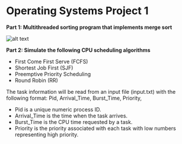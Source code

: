 # Operating Systems Project 1

**Part 1: Multithreaded sorting program that implements merge sort**

![alt text](https://www.coursehero.com/qa/attachment/17486375/)


**Part 2: Simulate the following CPU scheduling algorithms**
  - First Come First Serve (FCFS)
  - Shortest Job First (SJF)
  - Preemptive Priority Scheduling
  - Round Robin (RR)

The task information will be read from an input file (input.txt) with the following format:
Pid, Arrival_Time, Burst_Time, Priority,

- Pid is a unique numeric process ID.
- Arrival_Time is the time when the task arrives.
- Burst_Time is the CPU time requested by a task.
- Priority is the priority associated with each task with low numbers representing high priority.
